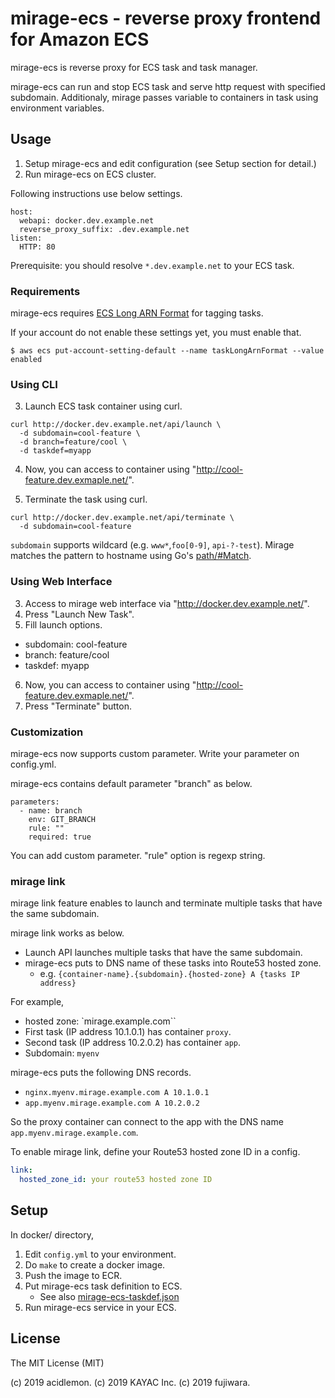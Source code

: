 mirage-ecs - reverse proxy frontend for Amazon ECS
===========================================

mirage-ecs is reverse proxy for ECS task and task manager.

mirage-ecs can run and stop ECS task and serve http request with specified subdomain. Additionaly, mirage passes variable to containers in task using environment variables.

Usage
------

1. Setup mirage-ecs and edit configuration (see Setup section for detail.)
2. Run mirage-ecs on ECS cluster.

Following instructions use below settings.

```
host:
  webapi: docker.dev.example.net
  reverse_proxy_suffix: .dev.example.net
listen:
  HTTP: 80
```

Prerequisite: you should resolve `*.dev.example.net` to your ECS task.

### Requirements

mirage-ecs requires [ECS Long ARN Format](https://aws.amazon.com/jp/blogs/compute/migrating-your-amazon-ecs-deployment-to-the-new-arn-and-resource-id-format-2/) for tagging tasks.

If your account do not enable these settings yet, you must enable that.

```console
$ aws ecs put-account-setting-default --name taskLongArnFormat --value enabled
```

### Using CLI

3. Launch ECS task container using curl.
```
curl http://docker.dev.example.net/api/launch \
  -d subdomain=cool-feature \
  -d branch=feature/cool \
  -d taskdef=myapp
```
4. Now, you can access to container using "http://cool-feature.dev.exmaple.net/".

5. Terminate the task using curl.
```
curl http://docker.dev.example.net/api/terminate \
  -d subdomain=cool-feature
```

`subdomain` supports wildcard (e.g. `www*`,`foo[0-9]`, `api-?-test`).
Mirage matches the pattern to hostname using Go's [path/#Match](https://golang.org/pkg/path/#Match).

### Using Web Interface

3. Access to mirage web interface via "http://docker.dev.example.net/".
4. Press "Launch New Task".
5. Fill launch options.
  - subdomain: cool-feature
  - branch: feature/cool
  - taskdef: myapp
6. Now, you can access to container using "http://cool-feature.dev.exmaple.net/".
7. Press "Terminate" button.

### Customization

mirage-ecs now supports custom parameter. Write your parameter on config.yml.

mirage-ecs contains default parameter "branch" as below.

```
parameters:
  - name: branch
    env: GIT_BRANCH
    rule: ""
    required: true
```

You can add custom parameter. "rule" option is regexp string.


### mirage link

mirage link feature enables to launch and terminate multiple tasks that have the same subdomain.

mirage link works as below.
- Launch API launches multiple tasks that have the same subdomain.
- mirage-ecs puts to DNS name of these tasks into Route53 hosted zone.
  -  e.g. `{container-name}.{subdomain}.{hosted-zone} A {tasks IP address}`

For example,
- hosted zone: `mirage.example.com``
- First task (IP address 10.1.0.1) has container `proxy`.
- Second task (IP address 10.2.0.2) has container `app`.
- Subdomain: `myenv`

mirage-ecs puts the following DNS records.
- `nginx.myenv.mirage.example.com A 10.1.0.1`
- `app.myenv.mirage.example.com A 10.2.0.2`

So the proxy container can connect to the app with the DNS name `app.myenv.mirage.example.com`.

To enable mirage link, define your Route53 hosted zone ID in a config.

```yaml
link:
  hosted_zone_id: your route53 hosted zone ID
```

Setup
------

In docker/ directory,

1. Edit `config.yml` to your environment.
1. Do `make` to create a docker image.
1. Push the image to ECR.
1. Put mirage-ecs task definition to ECS.
   - See also [mirage-ecs-taskdef.json](mirage-ecs-taskdef.json)
1. Run mirage-ecs service in your ECS.

License
--------

The MIT License (MIT)

(c) 2019 acidlemon. (c) 2019 KAYAC Inc. (c) 2019 fujiwara.
